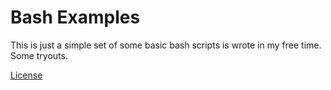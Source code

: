 # Bash Examples

This is just a simple set of some basic bash scripts is wrote in my free time.
Some tryouts.

[License](LICENSE)
